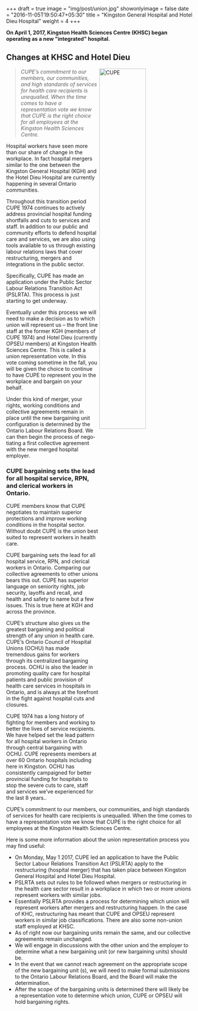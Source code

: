 +++
draft = true
image = "img/post/union.jpg"
showonlyimage = false
date = "2016-11-05T19:50:47+05:30"
title = "Kingston General Hospital and Hotel Dieu Hospital"
weight = 4
+++



**On April 1, 2017, Kingston Health Sciences Centre (KHSC) began operating as a new "integrated" hospital.**



<!--more-->


## Changes at KHSC and Hotel Dieu

<img src="/img/post/union.jpg" alt="CUPE" align="right" style="width: 50%;"/>

> *CUPE’s commitment to our members, our com­munities, and high standards of services for health care recipients is unequalled. When the time comes to have a representation vote we know that CUPE is the right choice for all employees at the Kingston Health Sciences Centre.*

Hospital workers have seen more than our share of change in the workplace. In fact hospital mergers similar to the one between the Kingston General Hospital (KGH) and the Hotel Dieu Hospital are currently happening in several Ontario communities.

Throughout this transition period CUPE 1974 continues to actively address provincial hospital funding shortfalls and cuts to services and staff. In addition to our public and community efforts to defend hospital care and services, we are also using tools available to us through existing labour relations laws that cover restructuring, mergers and integrations in the public sector.

Specifically, CUPE has made an application under the Public Sector Labour Relations Transition Act (PSLRTA). This process is just starting to get underway.

Eventually under this process we will need to make a decision as to which union will represent us – the front line staff at the former KGH (members of CUPE 1974) and Hotel Dieu (currently OPSEU members) at Kingston Health Sciences Centre. This is called a union repre­sentation vote. In this vote coming sometime in the fall, you will be given the choice to continue to have CUPE to represent you in the workplace and bargain on your behalf.

Under this kind of merger, your rights, working conditions and collective agreements remain in place until the new bargaining unit configuration is determined by the Ontario Labour Relations Board. We can then begin the process of nego­tiating a first collective agreement with the new merged hospital employer.

### CUPE bargaining sets the lead for all hospital service, RPN, and clerical workers in Ontario.

CUPE members know that CUPE negotiates to maintain superior protections and improve working conditions in the hospital sector. Without doubt CUPE is the union best suited to represent workers in health care.

CUPE bargaining sets the lead for all hospital service, RPN, and clerical workers in Ontario. Comparing our collective agreements to other unions bears this out. CUPE has superior language on seniority rights, job security, layoffs and recall, and health and safety to name but a few issues. This is true here at KGH and across the province.

CUPE’s structure also gives us the greatest bargaining and political strength of any union in health care. CUPE’s Ontario Council of Hospital Unions (OCHU) has made tremendous gains for workers through its centralized bargaining process. OCHU is also the leader in promoting quality care for hospital patients and public provision of health care services in hospitals in Ontario, and is always at the forefront in the fight against hospital cuts and closures.

CUPE 1974 has a long history of fighting for members and working to better the lives of service recipients. We have helped set the lead pattern for all hospital workers in Ontario through central bargaining with OCHU. CUPE represents members at over 60 Ontario hospitals including here in Kingston. OCHU has consistently cam­paigned for better provincial funding for hospitals to stop the severe cuts to care, staff and services we’ve experienced for the last 8 years..

CUPE’s commitment to our members, our com­munities, and high standards of services for health care recipients is unequalled. When the time comes to have a representation vote we know that CUPE is the right choice for all employees at the Kingston Health Sciences Centre.

Here is some more information about the union representation process you may find useful:

- On Monday, May 1 2017, CUPE led an application to have the Public Sector Labour Relations Transition Act (PSLRTA) apply to the restructuring (hospital merger) that has taken place between Kingston General Hospital and Hotel Dieu Hospital.
- PSLRTA sets out rules to be followed when mergers or restructuring in the health care sector result in a workplace in which two or more unions represent workers with similar jobs.
- Essentially PSLRTA provides a process for determining which union will represent workers after mergers and restructuring happen. In the case of KHC, restructuring has meant that CUPE and OPSEU represent workers in similar job classifications. There are also some non-­union staff employed at KHSC.
- As of right now our bargaining units remain the same, and our collective agreements remain unchanged.
- We will engage in discussions with the other union and the employer to determine what a new bargaining unit (or new bargaining units) should be.
- In the event that we cannot reach agreement on the appropriate scope of the new bargaining unit (s), we will need to make formal submissions to the Ontario Labour Relations Board, and the Board will make the determination.
- After the scope of the bargaining units is determined there will likely be a representation vote to determine which union, CUPE or OPSEU will hold bargaining rights.
